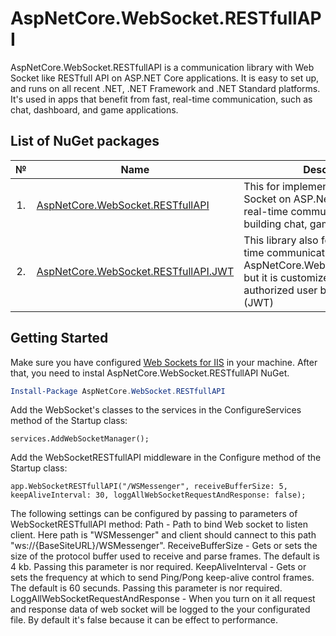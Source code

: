 # AspNetCore.WebSocket.RESTfullAPI 

AspNetCore.WebSocket.RESTfullAPI is a communication library with Web Socket like RESTfull API on ASP.NET Core applications. It is easy to set up, and runs on all recent .NET, .NET Framework and .NET Standard platforms. It's used in apps that benefit from fast, real-time communication, such as chat, dashboard, and game applications.


## List of NuGet packages

<table>
   <thead>
    <th>№</th>
    <th>Name</th>
    <th>Description</th>
    <th>Endpoints</th>
  </thead>
  <tbody>
    <tr>
        <td align="center">1.</td>
        <td> <a href="https://www.nuget.org/packages/AspNetCore.WebSocket.RESTfullAPI">AspNetCore.WebSocket.RESTfullAPI</a></td>
        <td>This for implementing and using Web Socket on ASP.Net Core to create real-time communication app for building chat, game or other.</td>
        <td> <a href="https://..">View</a> </td>
    </tr>
    <tr>
        <td align="center">2.</td>
        <td> <a href="https://www.nuget.org/packages/AspNetCore.WebSocket.RESTfullAPI.JWT/">AspNetCore.WebSocket.RESTfullAPI.JWT</a></td>
        <td>This library also for creating real-time communication app like AspNetCore.WebSocket.RESTfullAPI, but it is customized for using authorized user by JSON Web Token (JWT)</td>
        <td> <a href="https://..">View</a> </td>
    </tr>
  </tbody>  
</table>

## Getting Started

Make sure you have configured [Web Sockets for IIS](https://docs.microsoft.com/en-us/iis/configuration/system.webserver/websocket) in your machine. After that, you need to instal AspNetCore.WebSocket.RESTfullAPI NuGet.

```powershell
Install-Package AspNetCore.WebSocket.RESTfullAPI
```
Add the WebSocket's classes to the services in the ConfigureServices method of the Startup class:
```
services.AddWebSocketManager();
```
Add the WebSocketRESTfullAPI middleware in the Configure method of the Startup class:
```
app.WebSocketRESTfullAPI("/WSMessenger", receiveBufferSize: 5, keepAliveInterval: 30, loggAllWebSocketRequestAndResponse: false);
```
The following settings can be configured by passing to parameters of WebSocketRESTfullAPI method:
Path - Path to bind Web socket to listen client. Here path is "WSMessenger" and client should cannect to this path "ws://{BaseSiteURL}/WSMessenger".
ReceiveBufferSize - Gets or sets the size of the protocol buffer used to receive and parse frames. The default is 4 kb. Passing this parameter is nor required.
KeepAliveInterval - Gets or sets the frequency at which to send Ping/Pong keep-alive control frames. The default is 60 secunds. Passing this parameter is nor required.
LoggAllWebSocketRequestAndResponse - When you turn on it all request and response data of web socket will be logged to the your configurated file. By default it's false because it can be effect to performance.


